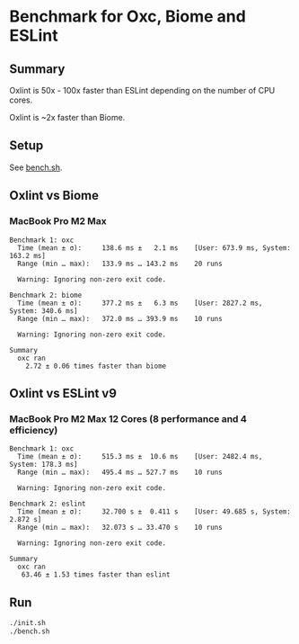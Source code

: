 # Benchmark for Oxc, Biome and ESLint

## Summary

Oxlint is 50x - 100x faster than ESLint depending on the number of CPU cores.

Oxlint is ~2x faster than Biome.

## Setup

See [bench.sh](./bench.sh).

## Oxlint vs Biome

### MacBook Pro M2 Max

```
Benchmark 1: oxc
  Time (mean ± σ):     138.6 ms ±   2.1 ms    [User: 673.9 ms, System: 163.2 ms]
  Range (min … max):   133.9 ms … 143.2 ms    20 runs

  Warning: Ignoring non-zero exit code.

Benchmark 2: biome
  Time (mean ± σ):     377.2 ms ±   6.3 ms    [User: 2827.2 ms, System: 340.6 ms]
  Range (min … max):   372.0 ms … 393.9 ms    10 runs

  Warning: Ignoring non-zero exit code.

Summary
  oxc ran
    2.72 ± 0.06 times faster than biome
```

## Oxlint vs ESLint v9

### MacBook Pro M2 Max 12 Cores (8 performance and 4 efficiency)

```
Benchmark 1: oxc
  Time (mean ± σ):     515.3 ms ±  10.6 ms    [User: 2482.4 ms, System: 178.3 ms]
  Range (min … max):   495.4 ms … 527.7 ms    10 runs

  Warning: Ignoring non-zero exit code.

Benchmark 2: eslint
  Time (mean ± σ):     32.700 s ±  0.411 s    [User: 49.685 s, System: 2.872 s]
  Range (min … max):   32.073 s … 33.470 s    10 runs

  Warning: Ignoring non-zero exit code.

Summary
  oxc ran
   63.46 ± 1.53 times faster than eslint
```

## Run

```bash
./init.sh
./bench.sh
```
